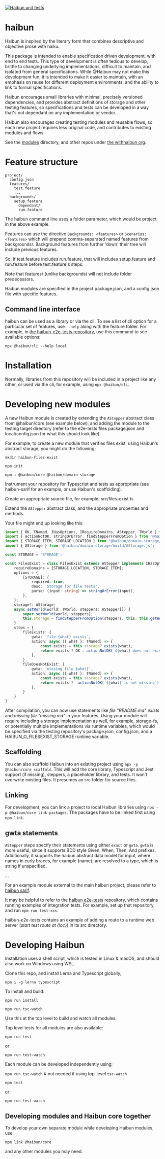 [![Haibun unit tests](https://github.com/withhaibun/haibun/actions/workflows/test.yml/badge.svg)](https://github.com/withhaibun/haibun/actions/workflows/test.yml)

# haibun

Haibun is inspired by the literary form that combines descriptive and objective prose with haiku.

This package is intended to enable specification driven development, with end to end tests. 
This type of development is often tedious to develop, 
brittle to changing underlying implementations,
difficult to maintain, 
and isolated from general specifications.
While @Haibun may not make this development fun, 
it is intended to make it easier to maintain, 
with an emphasis on reuse for different deployment environments,
and the ability to link to formal specifications.

Haibun encourages small libraries with minimal, precisely versioned dependencies, 
and provides abstract definitions of storage and other testing features, 
so specifications and tests can be developed in a way that's not dependant 
on any implementation or vendor.

Haibun also encourages creating testing modules and reusable flows, 
so each new project requires less original code, 
and contributes to existing modules and flows.

See the [modules](modules) directory, and other repos under [the withhaibun org](https://github.com/withhaibun).


# Feature structure

```
project/
  config.json
  features/
    test.feature
    ...
  backgrounds/
    setup.feature
      dependant/
      run.feature
```

The haibun command line uses a folder parameter, which would be project in the above example.

Features can use the directive `Backgrounds: <features>` or `Scenarios: <features>` 
which will prepend comma-separated named features from backgrounds/.
Background features from further 'down' their tree will include previous features.

So, if test.feature includes run.feature, 
that will includes setup.feature and run.feature before test.feature's steps.

Note that features/ (unlike backgrounds) will not include folder predecessors.

Haibun modules are specified in the project package.json, and a config.json file with specific features.

## Command line interface

haibun can be used as a library or via the cli. 
To see a list of cli option for a particular set of features, use `--help` along with the feature folder.
For example, in [the haibun-e2e-tests repository](https://github.com/withhaibun/haibun-e2e-tests), 
use this command to see available options:

`npx @haibun/cli --help local`

# Installation

Normally, libraries from this repository will be included in a project like any other, 
or used via the cli, for example, using `npx @haibun/cli`.


# Developing new modules

A new Haibun module is created by extending the `AStepper` abstract class from
@haibun/core (see example below), and adding the module to the testing target
directory (refer to the e2e-tests files package.json and local/config.json for
what this should look like).

For example, to create a new module that verifies files exist, using Haibun's
abstract storage, you might do the following;

`mkdir haibun-files-exist`

`npm init`

`npm i @haibun/core @haibun/domain-storage`

Instrument your repository for Typescript and tests as appropriate (see haibun-sarif for an example, 
or use Haibun's scaffolding).

Create an appropriate source file, for example, src/files-exist.ts

Extend the `AStepper` abstract class, and the appropriate properties and methods.

Your file might end up looking like this:

```typescript
import { OK, TNamed, IHasOptions, IRequireDomains, AStepper, TWorld } from '@haibun/core/build/lib/defs.js';
import { actionNotOK, stringOrError, findStepperFromOption } from '@haibun/core/build/lib/util/index.js';
import { STORAGE_ITEM, STORAGE_LOCATION } from '@haibun/domain-storage/build/domain-storage.js';
import { AStorage } from '@haibun/domain-storage/build/AStorage.js';

const STORAGE = 'STORAGE';

const FilesExist = class FilesExist extends AStepper implements IHasOptions, IRequireDomains {
    requireDomains = [STORAGE_LOCATION, STORAGE_ITEM];
    options = {
        [STORAGE]: {
            required: true,
            desc: 'Storage for file tests',
            parse: (input: string) => stringOrError(input),
        },
    };
    storage?: AStorage;
    async setWorld(world: TWorld, steppers: AStepper[]) {
        super.setWorld(world, steppers);
        this.storage = findStepperFromOption(steppers, this, this.getWorld().extraOptions, STORAGE);
    }
    steps = {
        fileExists: {
            gwta: `file {what} exists`,
            action: async ({ what }: TNamed) => {
                const exists = this.storage?.exists(what);
                return exists ? OK : actionNotOK(`${what} does not exist`);
            },
        },
        fileDoesNotExist: {
            gwta: `missing file {what}`,
            action: async ({ what }: TNamed) => {
                const exists = this.storage?.exists(what);
                return exists ?  actionNotOK(`${what} is not missing`) : OK;
            },
        }
    }
}
```

After compilation, you can now use statements like _file "README.md" exists_ and
_missing file "missing.md"_ in your features. 
Using your module will require including a storage implementation as well, 
for example, storage-fs, 
or potentially multiple implementations via runtime variables,
which would be specified via the testing repository's package.json, config.json, 
and a HAIBUN_O_FILESEXIST_STORAGE runtime variable.

## Scaffolding

You can also scaffold Haibun into an existing project using `npx -p @haibun/core scaffold`. 
This will add the core library, Typescript and Jest support (if missing), 
steppers, a placeholder library, and tests. 
It won't overwrite existing files. It presumes an src folder for source files.

## Linking

For development, you can link a project to local Haibun libraries using `npx -p @haibun/core link-packages`. 
The packages have to be linked first using `npm link`.

## gwta statements

`AStepper` steps specify their statements using either `exact` or `gwta`. 
`gwta` is more useful, 
since it supports BDD style Given, When, Then, And prefixes. 
Additionally, it supports the haibun abstract data model for input, 
where names in curly braces,
for example {name}, are resolved to a type, 
which is string if unspecified.

...

For an example module external to the main haibun project, please refer to [haibun sarif](https://github.com/withhaibun/haibun-sarif).

It may be helpful to refer to the [haibun e2e-tests](https://github.com/withhaibun/haibun-e2e-tests) repository, which contains running examples of integration tests. For example, set up that repository, and run `npm run test-xss`.

haibun-e2e-tests contains an example of adding a route to a runtime web server (_start test route at {loc}_) 
in its src directory.

# Developing Haibun

Installation uses a shell script, which is tested in Linux & macOS,
and should also work on Windows using WSL.

Clone this repo, 
and install Lerna and Typescript globally;

`npm i -g lerna typescript`

To install and build:

  `npm run install`

  `npm run tsc-watch`

Use this at the top level to build and watch all modules.

Top level tests for all modules are also available:

`npm run test`

or

`npm run test-watch`

Each module can be developed independently using: 

`npm run tsc-watch`  # not needed if using top-level `tsc-watch`

`npm test`

or 

`npm run test-watch`

## Developing modules and Haibun core together

To develop your own separate module while developing Haibun modules, use:

`npm link @haibun/core`

and any other modules you may need.

